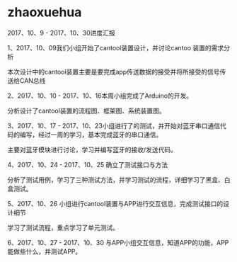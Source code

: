 # zhaoxuehua

2017、10、9 - 2017、10、30进度汇报

1、2017、10、09我们小组开始了cantool装置设计，并讨论cantoo 装置的需求分析

   本次设计中的cantool装置主要是要完成app传送数据的接受并将所接受的信号传送给CAN总线

2、2017、10、10 - 2017、10、16本周小组完成了Arduino的开发。

   分析设计了cantool装置的流程图、框架图、系统装置图。
  
3、2017、10、17 - 2017、10、23小组进行了的测试，并开始对蓝牙串口通信代码的编写，经过一周的学习，基本完成蓝牙的串口通信。

   主要对蓝牙模块进行讨论，学习并编写蓝牙的接收/发送代码。
   
4、2017、10、24 - 2017、10、25 确立了测试接口与方法

   分析了测试用例，学习了三种测试方法，并学习测试的流程，详细学习了黑盒、白盒测试。
     
5、2017、10、26  小组进行cantool装置与APP进行交互信息，完成测试接口的设计细节

   学习了测试流程，重点学习了单元测试。
     
6、2017、10、27 - 2017、10、30 与APP小组交互信息，知道APP的功能，APP能做些什么，并测试APP。
